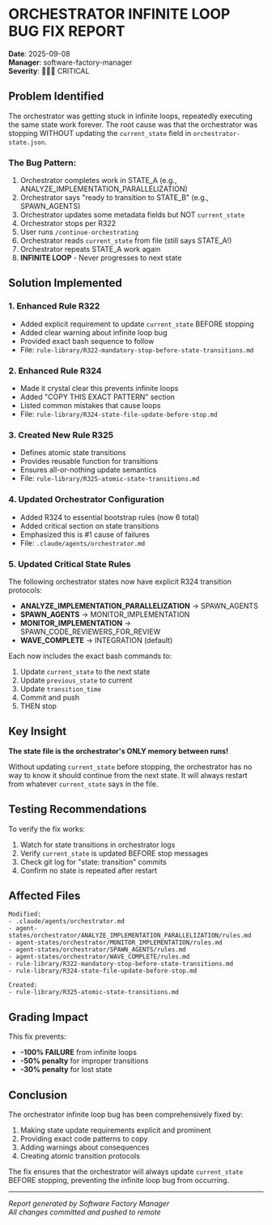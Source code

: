# ORCHESTRATOR INFINITE LOOP BUG FIX REPORT

**Date**: 2025-09-08  
**Manager**: software-factory-manager  
**Severity**: 🔴🔴🔴 CRITICAL

## Problem Identified

The orchestrator was getting stuck in infinite loops, repeatedly executing the same state work forever. The root cause was that the orchestrator was stopping WITHOUT updating the `current_state` field in `orchestrator-state.json`.

### The Bug Pattern:
1. Orchestrator completes work in STATE_A (e.g., ANALYZE_IMPLEMENTATION_PARALLELIZATION)
2. Orchestrator says "ready to transition to STATE_B" (e.g., SPAWN_AGENTS)
3. Orchestrator updates some metadata fields but NOT `current_state`
4. Orchestrator stops per R322
5. User runs `/continue-orchestrating`
6. Orchestrator reads `current_state` from file (still says STATE_A!)
7. Orchestrator repeats STATE_A work again
8. **INFINITE LOOP** - Never progresses to next state

## Solution Implemented

### 1. Enhanced Rule R322
- Added explicit requirement to update `current_state` BEFORE stopping
- Added clear warning about infinite loop bug
- Provided exact bash sequence to follow
- File: `rule-library/R322-mandatory-stop-before-state-transitions.md`

### 2. Enhanced Rule R324
- Made it crystal clear this prevents infinite loops
- Added "COPY THIS EXACT PATTERN" section
- Listed common mistakes that cause loops
- File: `rule-library/R324-state-file-update-before-stop.md`

### 3. Created New Rule R325
- Defines atomic state transitions
- Provides reusable function for transitions
- Ensures all-or-nothing update semantics
- File: `rule-library/R325-atomic-state-transitions.md`

### 4. Updated Orchestrator Configuration
- Added R324 to essential bootstrap rules (now 6 total)
- Added critical section on state transitions
- Emphasized this is #1 cause of failures
- File: `.claude/agents/orchestrator.md`

### 5. Updated Critical State Rules
The following orchestrator states now have explicit R324 transition protocols:

- **ANALYZE_IMPLEMENTATION_PARALLELIZATION** → SPAWN_AGENTS
- **SPAWN_AGENTS** → MONITOR_IMPLEMENTATION  
- **MONITOR_IMPLEMENTATION** → SPAWN_CODE_REVIEWERS_FOR_REVIEW
- **WAVE_COMPLETE** → INTEGRATION (default)

Each now includes the exact bash commands to:
1. Update `current_state` to the next state
2. Update `previous_state` to current
3. Update `transition_time`
4. Commit and push
5. THEN stop

## Key Insight

**The state file is the orchestrator's ONLY memory between runs!**

Without updating `current_state` before stopping, the orchestrator has no way to know it should continue from the next state. It will always restart from whatever `current_state` says in the file.

## Testing Recommendations

To verify the fix works:

1. Watch for state transitions in orchestrator logs
2. Verify `current_state` is updated BEFORE stop messages
3. Check git log for "state: transition" commits
4. Confirm no state is repeated after restart

## Affected Files

```
Modified:
- .claude/agents/orchestrator.md
- agent-states/orchestrator/ANALYZE_IMPLEMENTATION_PARALLELIZATION/rules.md
- agent-states/orchestrator/MONITOR_IMPLEMENTATION/rules.md
- agent-states/orchestrator/SPAWN_AGENTS/rules.md
- agent-states/orchestrator/WAVE_COMPLETE/rules.md
- rule-library/R322-mandatory-stop-before-state-transitions.md
- rule-library/R324-state-file-update-before-stop.md

Created:
- rule-library/R325-atomic-state-transitions.md
```

## Grading Impact

This fix prevents:
- **-100% FAILURE** from infinite loops
- **-50% penalty** for improper transitions
- **-30% penalty** for lost state

## Conclusion

The orchestrator infinite loop bug has been comprehensively fixed by:
1. Making state update requirements explicit and prominent
2. Providing exact code patterns to copy
3. Adding warnings about consequences
4. Creating atomic transition protocols

The fix ensures that the orchestrator will always update `current_state` BEFORE stopping, preventing the infinite loop bug from occurring.

---
*Report generated by Software Factory Manager*  
*All changes committed and pushed to remote*